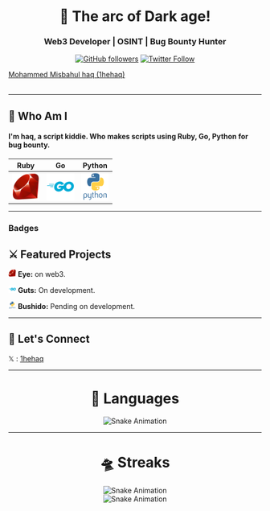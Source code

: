 <!-- Welcome Section -->
<div align="center">
  <h1> 🐺 The arc of Dark age! </h1>
  <h3>Web3 Developer | OSINT | Bug Bounty Hunter</h3>
  
  [![GitHub followers](https://img.shields.io/github/followers/yourusername?label=Follow&style=social)](https://github.com/1hehaq)
  [![Twitter Follow](https://img.shields.io/twitter/follow/yourtwitterusername?label=Follow&style=social)](https://twitter.com/1hehaq)
</div>

<div class="badge-base LI-profile-badge" data-locale="en_US" data-size="medium" data-theme="dark" data-type="VERTICAL" data-vanity="1hehaq" data-version="v1"><a class="badge-base__link LI-simple-link" href="https://in.linkedin.com/in/1hehaq?trk=profile-badge">Mohammed Misbahul haq (1hehaq)</a></div>
              

<div id="header" align="center">
  <img src="https://komarev.com/ghpvc/?username=sammorozov&style=for-the-badge&color=orange" alt=""/>
</div>

---


<!-- Introduction Section -->
## 🥷 Who Am I


#### I'm haq, a script kiddie. Who makes scripts using Ruby, Go, Python for bug bounty.


| Ruby | Go | Python |
|----------|----------|----------|
|  <img src="https://github.com/devicons/devicon/blob/master/icons/ruby/ruby-original.svg" title="Ruby"  alt="Ruby" width="55" height="55"/>|  <img src="https://github.com/devicons/devicon/blob/master/icons/go/go-original-wordmark.svg" title="Go"  alt="Go" width="55" height="55"/>|  <img src="https://github.com/devicons/devicon/blob/master/icons/python/python-original-wordmark.svg" title="python" alt="python" width="55" height="55"/>|


---

 ### Badges
<div data-iframe-width="150" data-iframe-height="270" data-share-badge-id="9f6a3d44-80e0-4f5e-b3e0-3529f8eb79a9" data-share-badge-host="https://www.credly.com"></div><script type="text/javascript" async src="//cdn.credly.com/assets/utilities/embed.js"></script>



## ⚔️ Featured Projects

<img src="https://github.com/devicons/devicon/blob/master/icons/ruby/ruby-original.svg" title="Ruby"  alt="Ruby" width="15" height="15"/> **Eye:** on web3.




<img src="https://github.com/devicons/devicon/blob/master/icons/go/go-original-wordmark.svg" title="Go"  alt="Go" width="15" height="15"/> **Guts:** On development.




<img src="https://github.com/devicons/devicon/blob/master/icons/python/python-original-wordmark.svg" title="python" alt="python" width="15" height="15"/> **Bushido:** Pending on development.





---



<h2>🔗 Let's Connect</h2>

𝕏 : [1hehaq](https://x.com/1hehaq)




---



<div align="center">
  <h1>
👾 Languages
  </h1>
</div>

<div align="center">
  <img src="https://camo.githubusercontent.com/2fedf1b9852a72d6ba156c53b14cfb41ea7f4d21f34e9a8f947386c5dda32035/68747470733a2f2f6769746875622d726561646d652d73746174732e76657263656c2e6170702f6170692f746f702d6c616e67732f3f757365726e616d653d73616d6d6f726f7a6f762673697a655f7765696768743d302e313526636f756e745f7765696768743d302e35266c61796f75743d636f6d70616374267468656d653d766973696f6e2d667269656e646c792d6461726b" alt="Snake Animation">
</div>




---




<div align="center">
  <h1>
  🛸 Streaks
  </h1>
</div>


<div align="center">
  <img src="https://camo.githubusercontent.com/3cf05209c211cd71526861c582c00b99c6fd3db6e94a5d639c8d69482e18f527/68747470733a2f2f73747265616b2d73746174732e64656d6f6c61622e636f6d3f757365723d73616d6d6f726f7a6f76267468656d653d68696768636f6e747261737426686964655f626f726465723d7472756526626f726465725f7261646975733d3526636172645f77696474683d383030" alt="Snake Animation">
</div>


<div align="center">
  <img src="https://github.com/sammorozov/sammorozov/blob/main/assets/github-snake.svg" alt="Snake Animation">
</div>

